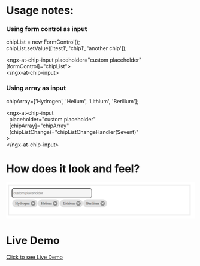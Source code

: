 # Usage notes:
### Using form control as input
chipList = new FormControl();  
chipList.setValue(['test1', 'chip1', 'another chip']);  
  
<ngx-at-chip-input placeholder="custom placeholder" [formControl]="chipList">  
\</ngx-at-chip-input>  

### Using array as input
chipArray=['Hydrogen', 'Helium', 'Lithium', 'Berilium'];  
  
\<ngx-at-chip-input  
 &nbsp;&nbsp;placeholder="custom placeholder"   
 &nbsp;&nbsp;[chipArray]="chipArray"  
 &nbsp;&nbsp;(chipListChange)="chipListChangeHandler($event)"  
\>  
\</ngx-at-chip-input> 

# How does it look and feel?
![Chip Input Image](https://github.com/arunthirumani/ngx-at/blob/arun-no-formControl-support/projects/demo/src/assets/chip-input.png)

# Live Demo  
[Click to see Live Demo](https://stackblitz.com/edit/angular-8-getting-started-9tjibe?file=src%2Fapp%2Fapp.component.ts)   

